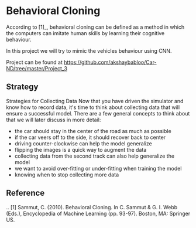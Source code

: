 Behavioral Cloning
==================

According to [1]_, behavioral cloning can be defined as a method in which the computers can imitate human skills by learning their cognitive behaviour.

In this project we will try to mimic the vehicles behaviour using CNN.

Project can be found at https://github.com/akshaybabloo/Car-ND/tree/master/Project_3


Strategy
--------

Strategies for Collecting Data
Now that you have driven the simulator and know how to record data, it's time to think about collecting data that will ensure a successful model. There are a few general concepts to think about that we will later discuss in more detail:

* the car should stay in the center of the road as much as possible
* if the car veers off to the side, it should recover back to center
* driving counter-clockwise can help the model generalize
* flipping the images is a quick way to augment the data
* collecting data from the second track can also help generalize the model
* we want to avoid over-fitting or under-fitting when training the model
* knowing when to stop collecting more data

Reference
---------

.. [1] Sammut, C. (2010). Behavioral Cloning. In C. Sammut & G. I. Webb (Eds.), Encyclopedia of Machine Learning (pp. 93-97). Boston, MA: Springer US.